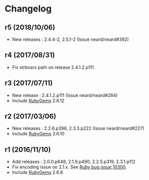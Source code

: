 # Changelog

## r5 (2018/10/06)

* New releases : 2.4.4-2, 2.5.1-2 (Issue neard/neard#392)

## r4 (2017/08/31)

* Fix strbvars path on release 2.4.1.2.p111

## r3 (2017/07/11)

* New release : 2.4.1.2.p111 (Issue neard/neard#284)
* Include [RubyGems](https://rubygems.org) 2.6.12

## r2 (2017/03/06)

* New releases : 2.2.6.p396, 2.3.3.p222 (Issue neard/neard#227)
* Include [RubyGems](https://rubygems.org) 2.6.10

## r1 (2016/11/10)

* Add releases : 2.0.0.p648, 2.1.9.p490, 2.2.5.p319, 2.3.1.p112
* Fix encoding issue on 2.1.x. See [Ruby bug issue 10300](https://bugs.ruby-lang.org/issues/10300).
* Include [RubyGems](https://rubygems.org) 2.6.8
